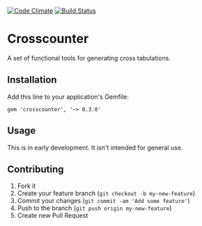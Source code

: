 [![Code Climate](https://codeclimate.com/github/sorentwo/crosscounter.png)](https://codeclimate.com/github/sorentwo/crosscounter)
[![Build Status](https://travis-ci.org/sorentwo/crosscounter.png?branch=master)](https://travis-ci.org/sorentwo/crosscounter)

# Crosscounter

A set of functional tools for generating cross tabulations.

## Installation

Add this line to your application's Gemfile:

    gem 'crosscounter', '~> 0.3.0'

## Usage

This is in early development. It isn't intended for general use.

## Contributing

1. Fork it
2. Create your feature branch (`git checkout -b my-new-feature`)
3. Commit your changes (`git commit -am 'Add some feature'`)
4. Push to the branch (`git push origin my-new-feature`)
5. Create new Pull Request
